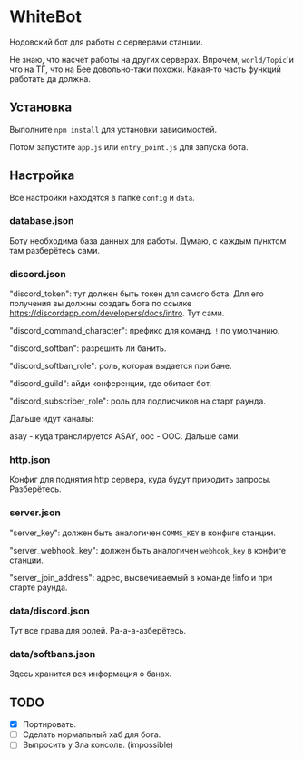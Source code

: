 # WhiteBot

Нодовский бот для работы с серверами станции.

Не знаю, что насчет работы на других серверах. Впрочем, `world/Topic`'и что на ТГ, что на Бее довольно-таки похожи. Какая-то часть функций работать да должна.

## Установка

Выполните `npm install` для установки зависимостей.

Потом запустите `app.js` или `entry_point.js` для запуска бота.

## Настройка

Все настройки находятся в папке `config` и `data`.

### database.json

  Боту необходима база данных для работы. Думаю, с каждым пунктом там разберётесь сами.

### discord.json

  "discord_token": тут должен быть токен для самого бота. Для его получения вы должны создать бота по ссылке https://discordapp.com/developers/docs/intro. Тут сами.

  "discord_command_character": префикс для команд. `!` по умолчанию.

  "discord_softban": разрешить ли банить.

  "discord_softban_role": роль, которая выдается при бане.

  "discord_guild": айди конференции, где обитает бот.

  "discord_subscriber_role": роль для подписчиков на старт раунда.

  Дальше идут каналы:

  asay - куда транслируется ASAY, ooc - OOC. Дальше сами.

### http.json

  Конфиг для поднятия http сервера, куда будут приходить запросы. Разберётесь.

### server.json

  "server_key": должен быть аналогичен `COMMS_KEY` в конфиге станции.

  "server_webhook_key": должен быть аналогичен `webhook_key` в конфиге станции.

  "server_join_address": адрес, высвечиваемый в команде !info и при старте раунда.

### data/discord.json

  Тут все права для ролей. Ра-а-а-азберётесь.

### data/softbans.json

  Здесь хранится вся информация о банах.

## TODO

- [x] Портировать.
- [ ] Сделать нормальный хаб для бота.
- [ ] Выпросить у Зла консоль. (impossible)
